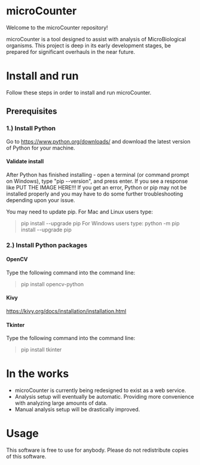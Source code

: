 # microCounter
Welcome to the microCounter repository!

microCounter is a tool designed to assist with analysis of MicroBiological organisms. 
This project is deep in its early development stages, be prepared for significant overhauls in the near future. 

# Install and run 
Follow these steps in order to install and run microCounter. 
## Prerequisites 

### 1.) Install Python 
Go to https://www.python.org/downloads/ and download the latest version of Python for your machine. 

#### Validate install
After Python has finished installing - open a terminal (or command prompt on Windows), type "pip --version", and press enter. If you see a response like 
PUT THE IMAGE HERE!!!
If you get an error, Python or pip may not be installed properly and you may have to do some further troubleshooting depending upon your issue. 

You may need to update pip. 
For Mac and Linux users type: 
> pip install --upgrade pip
For Windows users type: 
> python -m pip install --upgrade pip

### 2.) Install Python packages

#### OpenCV
Type the following command into the command line:
>pip install opencv-python

#### Kivy 
https://kivy.org/docs/installation/installation.html

#### Tkinter
Type the following command into the command line:
>pip install tkinter



# In the works
- microCounter is currently being redesigned to exist as a web service. 
- Analysis setup will eventually be automatic. Providing more convenience with analyzing large amounts of data. 
- Manual analysis setup will be drastically improved. 

# Usage
This software is free to use for anybody. Please do not redistribute copies of this software.  

